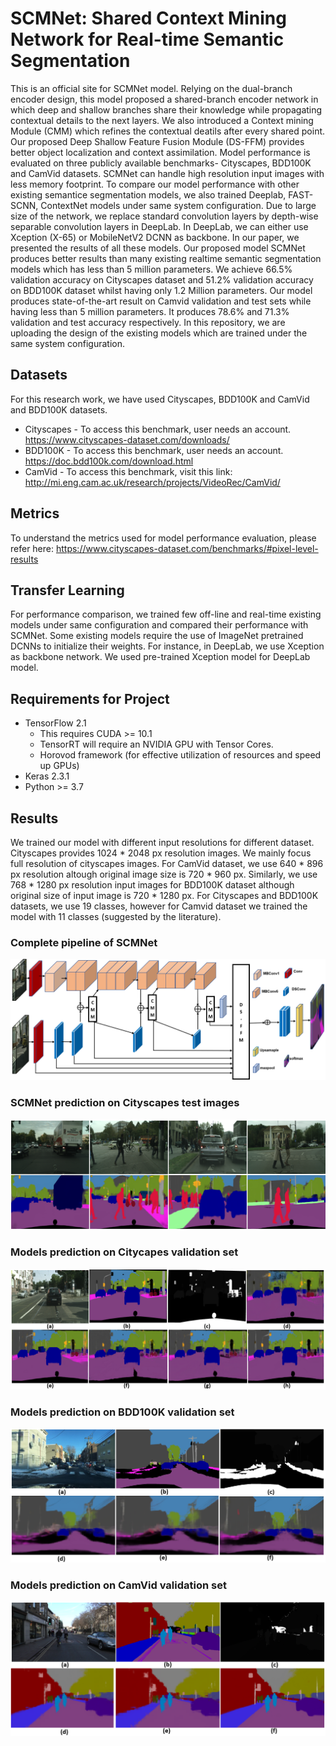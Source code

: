 # SCMNet: Shared Context Mining Network for Real-time Semantic Segmentation
This is an official site for SCMNet model. Relying on the dual-branch encoder design, this model proposed a shared-branch encoder network in which deep and shallow branches share their knowledge while propagating contextual details to the next layers. We also introduced a Context mining Module (CMM) which refines the contextual deatils after every shared point. Our proposed Deep Shallow Feature Fusion Module (DS-FFM) provides better object localization and context assimilation. Model performance is evaluated on three publicly available benchmarks- Cityscapes, BDD100K and CamVid datasets. SCMNet can handle high resolution input images with less memory footprint. To compare our model performance with other existing semantice segmentation models, we also trained Deeplab, FAST-SCNN, ContextNet models under same system configuration. Due to large size of the network, we replace standard convolution layers by depth-wise separable convolution layers in DeepLab. In DeepLab, we can either use Xception (X-65) or MobileNetV2 DCNN as backbone. In our paper, we presented the results of all these models. Our proposed model SCMNet produces better results than many existing realtime semantic segmentation models which has less than 5 million parameters. We achieve 66.5% validation accuracy on Cityscapes dataset and 51.2% validation accuracy on BDD100K dataset whilst having only 1.2 Million parameters. Our model produces state-of-the-art result on Camvid validation and test sets while having less than 5 million parameters. It produces 78.6% and 71.3% validation and test accuracy respectively. In this repository, we are uploading the design of the existing models which are trained under the same system configuration. 

## Datasets
For this research work, we have used Cityscapes, BDD100K and CamVid and BDD100K datasets.
* Cityscapes - To access this benchmark, user needs an account. https://www.cityscapes-dataset.com/downloads/ 
* BDD100K - To access this benchmark, user needs an account. https://doc.bdd100k.com/download.html     
* CamVid - To access this benchmark, visit this link: http://mi.eng.cam.ac.uk/research/projects/VideoRec/CamVid/

## Metrics
To understand the metrics used for model performance evaluation, please  refer here: https://www.cityscapes-dataset.com/benchmarks/#pixel-level-results

## Transfer Learning
For performance comparison, we trained few off-line and real-time existing models under same configuration and compared their performance with SCMNet. Some existing models require the use of ImageNet pretrained DCNNs to initialize their weights. For instance, in DeepLab, we use Xception as backbone network. We used pre-trained Xception model for DeepLab model.

## Requirements for Project
* TensorFlow 2.1
  * This requires CUDA >= 10.1
  * TensorRT will require an NVIDIA GPU with Tensor Cores.
  * Horovod framework (for effective utilization of resources and speed up GPUs)
* Keras 2.3.1
* Python >= 3.7

## Results
We trained our model with different input resolutions for different dataset. Cityscapes provides 1024 * 2048 px resolution images. We mainly focus full resolution of cityscapes images. For CamVid dataset, we use 640 * 896 px resolution altough original image size is 720 * 960 px. Similarly, we use 768 * 1280 px resolution input images for BDD100K dataset although original size of input image is 720 * 1280 px. For Cityscapes and BDD100K datasets, we use 19 classes, however for Camvid dataset we trained the model with 11 classes (suggested by the literature). 
### Complete pipeline of SCMNet
![pipeline](https://github.com/tanmaysingha/SCMNet/blob/main/figures/SCMNet_pipeline.png?raw=true)
  
### SCMNet prediction on Cityscapes test images
![Cityscapes_test_set](https://github.com/tanmaysingha/SCMNet/blob/main/figures/Cityscapes_Test_predictions.png?raw=true)  

### Models prediction on Citycapes validation set
![Cityscapes_all_models](https://github.com/tanmaysingha/SCMNet/blob/main/figures/Cityscapes_val_predictions.png?raw=true)

### Models prediction on BDD100K validation set
![BDD100K_all_models](https://github.com/tanmaysingha/SCMNet/blob/main/figures/BDD100K_val_predictions.png?raw=true)

### Models prediction on CamVid validation set
![CamVid_all_models](https://github.com/tanmaysingha/SCMNet/blob/main/figures/Camvid_val_predictions.png?raw=true)
